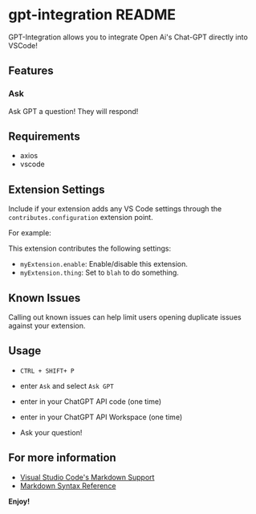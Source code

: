 # gpt-integration README

GPT-Integration allows you to integrate Open Ai's Chat-GPT directly into VSCode!

## Features
### Ask
Ask GPT a question!  They will respond!
## Requirements

- axios
- vscode

## Extension Settings

Include if your extension adds any VS Code settings through the `contributes.configuration` extension point.

For example:

This extension contributes the following settings:

* `myExtension.enable`: Enable/disable this extension.
* `myExtension.thing`: Set to `blah` to do something.

## Known Issues

Calling out known issues can help limit users opening duplicate issues against your extension.

## Usage
 - `CTRL + SHIFT+ P`
 - enter `Ask` and select `Ask GPT`
 - enter in your ChatGPT API code (one time)
 - enter in your ChatGPT API Workspace (one time)

 - Ask your question!
## For more information

* [Visual Studio Code's Markdown Support](http://code.visualstudio.com/docs/languages/markdown)
* [Markdown Syntax Reference](https://help.github.com/articles/markdown-basics/)

**Enjoy!**
